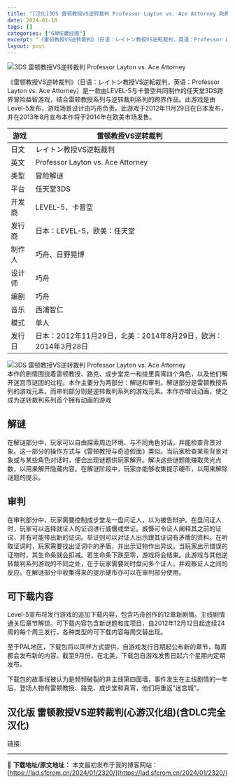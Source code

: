 ```yaml
---
title: "[汉化]3DS 雷顿教授VS逆转裁判 Professor Layton vs. Ace Attorney 免费下载"
date: 2024-01-18
tags: []
categories: ["GAME藏经阁"]
excerpt: "《雷顿教授VS逆转裁判》（日语：レイトン教授VS逆転裁判，英语：Professor Layton vs. Ace Attorney）是一款由LEVEL-5与卡普空共同制作的任天堂3DS跨界冒险益智游戏，结合雷顿教授系列与逆转裁判系列的跨界作品。此游戏是由Level-5发布，游戏场景设计由巧舟负责。此&hellip;"
layout: post
---
```


<div></div>
<img style="display: block; margin-left: auto; margin-right: auto;" title="雷顿教授VS逆转裁判" src="https://lad.sfcrom.cn/wp-content/uploads/2024/01/20240117_65a7ed835f752.jpg" alt="3DS 雷顿教授VS逆转裁判 Professor Layton vs. Ace Attorney" />

《雷顿教授VS逆转裁判》（日语：レイトン教授VS逆転裁判，英语：Professor Layton vs. Ace Attorney）是一款由LEVEL-5与卡普空共同制作的任天堂3DS跨界冒险益智游戏，结合雷顿教授系列与逆转裁判系列的跨界作品。此游戏是由Level-5发布，游戏场景设计由巧舟负责。此游戏于2012年11月29日在日本发布，并在2013年8月宣布本作将于2014年在欧美市场发售。
<table>
<thead>
<tr>
<th>游戏</th>
<th>雷顿教授VS逆转裁判</th>
</tr>
</thead>
<tbody>
<tr>
<td>日文</td>
<td>レイトン教授VS逆転裁判</td>
</tr>
<tr>
<td>英文</td>
<td>Professor Layton vs. Ace Attorney</td>
</tr>
<tr>
<td>类型</td>
<td>冒险解谜</td>
</tr>
<tr>
<td>平台</td>
<td>任天堂3DS</td>
</tr>
<tr>
<td>开发商</td>
<td>LEVEL-5、卡普空</td>
</tr>
<tr>
<td>发行商</td>
<td>日本：LEVEL-5，欧美：任天堂</td>
</tr>
<tr>
<td>制作人</td>
<td>巧舟、日野晃博</td>
</tr>
<tr>
<td>设计师</td>
<td>巧舟</td>
</tr>
<tr>
<td>编剧</td>
<td>巧舟</td>
</tr>
<tr>
<td>音乐</td>
<td>西浦智仁</td>
</tr>
<tr>
<td>模式</td>
<td>单人</td>
</tr>
<tr>
<td>发行日</td>
<td>日本：2012年11月29日，北美：2014年8月29日，欧洲：2014年3月28日</td>
</tr>
</tbody>
</table>
<img style="display: block; margin-left: auto; margin-right: auto;" title="雷顿教授VS逆转裁判" src="https://lad.sfcrom.cn/wp-content/uploads/2024/01/20240117_65a7ed86170b3.jpg" alt="3DS 雷顿教授VS逆转裁判 Professor Layton vs. Ace Attorney" />
本作的剧情围绕着雷顿教授、路克、成步堂龙一和绫里真宵四个角色，以及他们解开迷宫市谜团的过程。本作主要分为两部分：解谜和审判。解谜部分是雷顿教授系列的游戏元素，而审判部分则是逆转裁判系列的游戏元素。本作亦增设动画，使之成为逆转裁判系列首个拥有动画的游戏

<a name="ci_title0"></a>
<h2>解谜</h2>
在解谜部分中，玩家可以自由探索周边环境、与不同角色对话，并能检查背景对象。这一部分的操作方式与《雷顿教授与奇迹假面》类似。当玩家检查某些背景对象或与某些角色对话时，便会出现谜题供玩家解开。解决这些谜题能赚取灵光点数，以用来解开隐藏内容。在解谜阶段中，玩家亦能够收集提示硬币，以用来解除谜题的提示。

<a name="ci_title1"></a>
<h2>审判</h2>
在审判部分中，玩家需要控制成步堂龙一盘问证人，以为被告辩护。在盘问证人时，玩家可以选择就证人的证词进行威慑或举证。威慑可令证人阐释其之前的证词，并有可能带出新的证词。举证则可以对证人出示跟其证词有矛盾的资料。在听取证词时，玩家需要找出证词中的矛盾，并出示证物作出异议。当玩家出示错误的证物时，其生命条就会扣减。若生命条下跌至零，游戏将会结束。此游戏与其他逆转裁判系列游戏的不同之处，在于玩家需要同时盘问多个证人，并观察证人之间的反应。在解谜部分中收集得来的提示硬币亦可以在审判部分使用。

<a name="ci_title2"></a>
<h2>可下载内容</h2>
Level-5宣布将发行游戏的追加下载内容，包含巧舟创作的12章新剧情。主线剧情通关后章节解锁。可下载内容包含新谜题和库项目，自2012年12月12日起连续24周的每个周三发行，各种类型的可下载内容每周交替出现。

至于PAL地区，下载包将以同样方式提供，自游戏发行日期起公布新的章节，每周都会发布新的内容。截至9月份，在北美，下载包自游戏发售日起六个星期内定期发布。

下载包的故事线被认为是频频破裂的非主线第四面墙，事件发生在主线剧情的一年后，登场人物有雷顿教授、路克、成步堂和真宵，他们将重返“迷宫城”。

<a name="ci_title3"></a>
<h2>汉化版 雷顿教授VS逆转裁判(心游汉化组)(含DLC完全汉化)</h2>
链接: <span style="color: #ffffff;">https://pan.baidu.com/s/1lcSWe5ub6tqI26MyERa6Ew 提取码:<code>4x4q</code></span>

---
📖 **下载地址/原文地址：** 本文最初发布于我的博客网站：[https://lad.sfcrom.cn/2024/01/2320/](https://lad.sfcrom.cn/2024/01/2320/)
